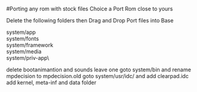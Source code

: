 #Porting any rom with stock files
Choice a Port Rom close to yours

Delete the following folders then
Drag and Drop Port files into Base

system/app\
system/fonts\
system/framework\
system/media\
system/priv-app\


delete bootanimantion and sounds leave one
goto system/bin and rename mpdecision to mpdecision.old
goto system/usr/idc/ and add clearpad.idc
add kernel, meta-inf and data folder

